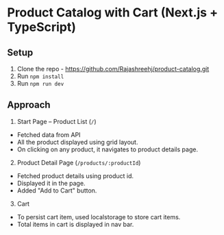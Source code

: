 # Product Catalog with Cart (Next.js + TypeScript)

## Setup
1. Clone the repo - https://github.com/Rajashreehj/product-catalog.git
2. Run `npm install`
3. Run `npm run dev`

## Approach
1. Start Page – Product List (`/`)
- Fetched data from API
- All the product displayed using grid layout.
- On clicking on any product, it navigates to product details page.

2. Product Detail Page (`/products/:productId`)
- Fetched product details using product id.
- Displayed it in the page.
- Added "Add to Cart" button.

3. Cart
- To persist cart item, used localstorage to store cart items.
- Total items in cart is displayed in nav bar.